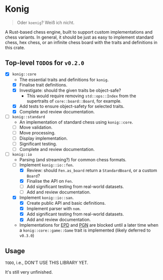 # Konig
> Oder `koenig`? Weiß ich nicht.

A Rust-based chess engine, built to support custom implementations and chess variants. In general, it should be just as easy to implement standard chess, hex chess, or an infinite chess board with the traits and definitions in this crate.

## Top-level `TODO`s for `v0.2.0`
- [x] `konig::core`
  - The essential traits and definitions for `konig`.
  - [x] Finalise trait definitions.
  - [x] Investigate: should the given traits be object-safe?
    - This would require removing `std::ops::Index` from the supertraits of `core::board::Board`, for example.
  - [x] Add tests to ensure object-safety for selected traits.
  - [x] Complete and review documentation.
- [ ] `konig::standard`
  - An implementation of standard chess using `konig::core`.
  - [ ] Move validation.
  - [ ] Move processing.
  - [ ] Display implementation.
  - [ ] Significant testing.
  - [ ] Complete and review documentation.
- [ ] `konig::io`
  - Parsing (and streaming?) for common chess formats.
  - [ ] Implement `konig::io::fen`.
    - [x] Review: should `Fen.as_board` return a `StandardBoard`, or a custom `Board`?
    - [x] Finalise the API on `Fen`.
    - [ ] Add significant testing from real-world datasets.
    - [ ] Add and review documentation.
  - [x] Implement `konig::io::san`.
    - [x] Create public API and basic definitions.
    - [x] Implement parser with `nom`.
    - [x] Add significant testing from real-world datasets.
    - [x] Add and review documentation.
  - Implementations for [EPD](https://www.chessprogramming.org/Extended_Position_Description) and [PGN](https://www.chessprogramming.org/Portable_Game_Notation) are blocked until a later time when a `konig::core::game::Game` trait is implemented (likely deferred to `v0.3.0`)

## Usage
`TODO`, i.e., DON'T USE THIS LIBRARY YET.

It's still very unfinished.
